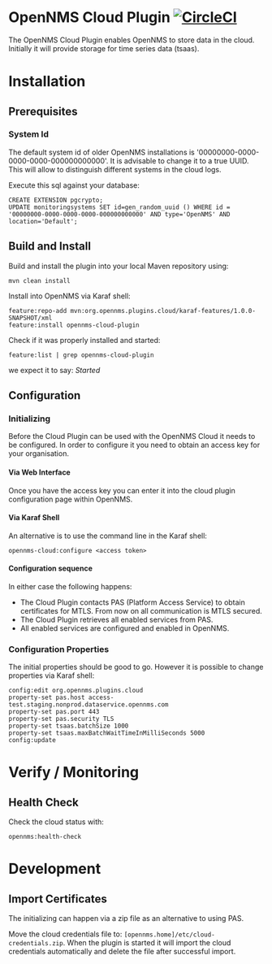 # OpenNMS Cloud Plugin [![CircleCI](https://circleci.com/gh/OpenNMS/opennms-cloud-plugin.svg?style=svg)](https://circleci.com/gh/OpenNMS/opennms-cloud-plugin)

The OpenNMS Cloud Plugin enables OpenNMS to store data in the cloud.
Initially it will provide storage for time series data (tsaas).

# Installation
## Prerequisites
### System Id
The default system id of older OpenNMS installations is '00000000-0000-0000-0000-000000000000'.
It is advisable to change it to a true UUID.
This will allow to distinguish different systems in the cloud logs.

Execute this sql against your database:
```
CREATE EXTENSION pgcrypto;
UPDATE monitoringsystems SET id=gen_random_uuid () WHERE id = '00000000-0000-0000-0000-000000000000' AND type='OpenNMS' AND location='Default';
```

## Build and Install
Build and install the plugin into your local Maven repository using:
```
mvn clean install
```

Install into OpenNMS via Karaf shell:
```
feature:repo-add mvn:org.opennms.plugins.cloud/karaf-features/1.0.0-SNAPSHOT/xml
feature:install opennms-cloud-plugin
```

Check if it was properly installed and started:
```
feature:list | grep opennms-cloud-plugin
```
we expect it to say: _Started_

## Configuration
### Initializing
Before the Cloud Plugin can be used with the OpenNMS Cloud it needs to be configured.
In order to configure it you need to obtain an access key for your organisation.

#### Via Web Interface
Once you have the access key you can enter it into the cloud plugin configuration page within OpenNMS.

#### Via Karaf Shell
An alternative is to use the command line in the Karaf shell:
```
opennms-cloud:configure <access token>
```

#### Configuration sequence
In either case the following happens:
* The Cloud Plugin contacts PAS (Platform Access Service) to obtain certificates for MTLS.
  From now on all communication is MTLS secured.
* The Cloud Plugin retrieves all enabled services from PAS.
* All enabled services are configured and enabled in OpenNMS.

### Configuration Properties
The initial properties should be good to go.
However it is possible to change properties via Karaf shell:

```
config:edit org.opennms.plugins.cloud
property-set pas.host access-test.staging.nonprod.dataservice.opennms.com
property-set pas.port 443
property-set pas.security TLS
property-set tsaas.batchSize 1000
property-set tsaas.maxBatchWaitTimeInMilliSeconds 5000
config:update
```

# Verify / Monitoring

## Health Check
Check the cloud status with:
```
opennms:health-check
```

# Development
## Import Certificates

The initializing can happen via a zip file as an alternative to using PAS.

Move the cloud credentials file to: `[opennms.home]/etc/cloud-credentials.zip`.
When the plugin is started it will import the cloud credentials automatically and delete the file after successful import.
